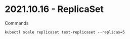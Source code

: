 # 2021.10.16 - ReplicaSet





Commands

```
kubectl scale replicaset test-replicaset --replicas=5





```
